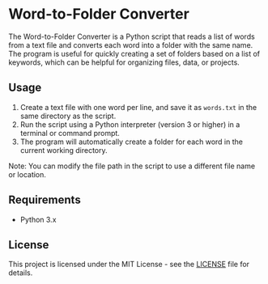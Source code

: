 <h1>Word-to-Folder Converter</h1>
<p>The Word-to-Folder Converter is a Python script that reads a list of words from a text file and converts each word into a folder with the same name. The program is useful for quickly creating a set of folders based on a list of keywords, which can be helpful for organizing files, data, or projects.</p>
<h2>Usage</h2>
<ol>
<li>Create a text file with one word per line, and save it as <code>words.txt</code> in the same directory as the script.</li>
<li>Run the script using a Python interpreter (version 3 or higher) in a terminal or command prompt.</li>
<li>The program will automatically create a folder for each word in the current working directory.</li>
</ol>
<p>Note: You can modify the file path in the script to use a different file name or location.</p>
<h2>Requirements</h2>
<ul>
<li>Python 3.x</li>
</ul>
<h2>License</h2>
<p>This project is licensed under the MIT License - see the <a href="https://chat.openai.com/LICENSE" target="_new">LICENSE</a> file for details.</p>
